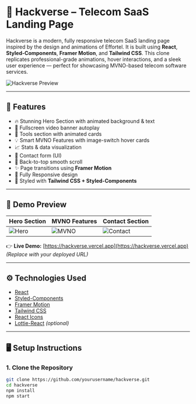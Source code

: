 # 🚀 Hackverse – Telecom SaaS Landing Page

Hackverse is a modern, fully responsive telecom SaaS landing page inspired by the design and animations of Effortel. It is built using **React**, **Styled-Components**, **Framer Motion**, and **Tailwind CSS**. This clone replicates professional-grade animations, hover interactions, and a sleek user experience — perfect for showcasing MVNO-based telecom software services.

![Hackverse Preview](https://user-images.githubusercontent.com/your-screenshot-placeholder.png)

---

## 🌟 Features

- 🔥 Stunning Hero Section with animated background & text
- 🎥 Fullscreen video banner autoplay
- 🧠 Tools section with animated cards
- 💡 Smart MVNO Features with image-switch hover cards
- 📈 Stats & data visualization
- 💬 Contact form (UI)
- 🎯 Back-to-top smooth scroll
- ✨ Page transitions using **Framer Motion**
- 📱 Fully Responsive design
- 🎨 Styled with **Tailwind CSS + Styled-Components**

---
## 📸 Demo Preview

| Hero Section         | MVNO Features           | Contact Section        |
|----------------------|-------------------------|------------------------|
| ![Hero](./screens/hero.png) | ![MVNO](./screens/mvno.png) | ![Contact](./screens/contact.png) |

👉 **Live Demo:** [https://hackverse.vercel.app](https://hackverse.vercel.app) *(Replace with your deployed URL)*

---

## ⚙️ Technologies Used

- [React](https://reactjs.org/)
- [Styled-Components](https://styled-components.com/)
- [Framer Motion](https://www.framer.com/motion/)
- [Tailwind CSS](https://tailwindcss.com/)
- [React Icons](https://react-icons.github.io/)
- [Lottie-React](https://github.com/Gamote/lottie-react) *(optional)*

---

## 🖥️ Setup Instructions

### 1. Clone the Repository

```bash
git clone https://github.com/yourusername/hackverse.git
cd hackverse
npm install
npm start

